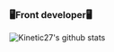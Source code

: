 ###  🖥Front developer🖥



![Kinetic27's github stats](https://github-readme-stats.vercel.app/api?username=silverbeen&show_icons=true)
